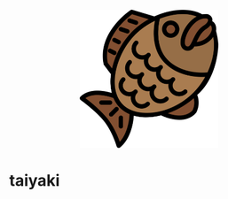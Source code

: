 
<p align="center">
  <img src="https://raw.githubusercontent.com/laserpants/area-51/extra-6/taiyaki/docs/taiyaki.png" width="250" />
</p>

# taiyaki
